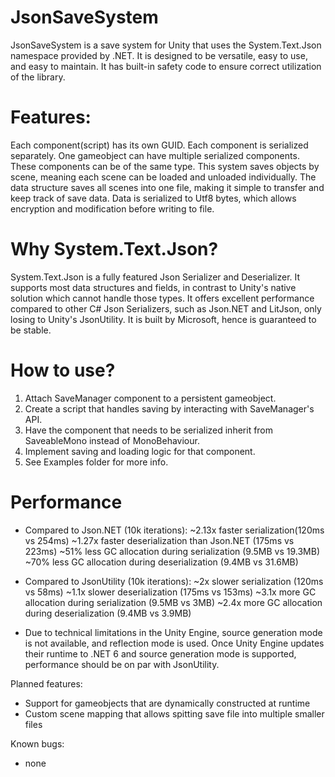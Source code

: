 # JsonSaveSystem
JsonSaveSystem is a save system for Unity that uses the System.Text.Json namespace provided by .NET.
It is designed to be versatile, easy to use, and easy to maintain.
It has built-in safety code to ensure correct utilization of the library.

# Features:
Each component(script) has its own GUID. Each component is serialized separately.
One gameobject can have multiple serialized components. These components can be of the same type.
This system saves objects by scene, meaning each scene can be loaded and unloaded individually.
The data structure saves all scenes into one file, making it simple to transfer and keep track of save data.
Data is serialized to Utf8 bytes, which allows encryption and modification before writing to file.

# Why System.Text.Json?
System.Text.Json is a fully featured Json Serializer and Deserializer. It supports most data structures and fields, in contrast to Unity's native solution which cannot handle those types.
It offers excellent performance compared to other C# Json Serializers, such as Json.NET and LitJson, only losing to Unity's JsonUtility.
It is built by Microsoft, hence is guaranteed to be stable.

# How to use?
1. Attach SaveManager component to a persistent gameobject.
2. Create a script that handles saving by interacting with SaveManager's API. 
3. Have the component that needs to be serialized inherit from SaveableMono instead of MonoBehaviour.
4. Implement saving and loading logic for that component.
5. See Examples folder for more info.

# Performance
- Compared to Json.NET (10k iterations):
~2.13x faster serialization(120ms vs 254ms)
~1.27x faster deserialization than Json.NET (175ms vs 223ms)
~51% less GC allocation during serialization (9.5MB vs 19.3MB)
~70% less GC allocation during deserialization (9.4MB vs 31.6MB)

- Compared to JsonUtility (10k iterations):
~2x slower serialization (120ms vs 58ms)
~1.1x slower deserialization (175ms vs 153ms)
~3.1x more GC allocation during serialization (9.5MB vs 3MB)
~2.4x more GC allocation during deserialization (9.4MB vs 3.9MB)

- Due to technical limitations in the Unity Engine, source generation mode is not available, and reflection mode is used.
Once Unity Engine updates their runtime to .NET 6 and source generation mode is supported, performance should be on par with JsonUtility.

Planned features:
- Support for gameobjects that are dynamically constructed at runtime
- Custom scene mapping that allows spitting save file into multiple smaller files

Known bugs:
- none
